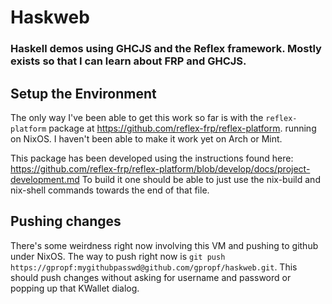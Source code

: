 # Haskweb

### Haskell demos using GHCJS and the Reflex framework. Mostly exists so that I can learn about FRP and GHCJS.

## Setup the Environment

The only way I've been able to get this work so far is with the
`reflex-platform` package at
https://github.com/reflex-frp/reflex-platform. running on NixOS. I
haven't been able to make it work yet on Arch or Mint.

This package has been developed using the instructions found here: https://github.com/reflex-frp/reflex-platform/blob/develop/docs/project-development.md To build it one should be able to just use the nix-build and nix-shell commands towards the end of that file.


## Pushing changes

There's some weirdness right now involving this VM and pushing to
github under NixOS. The way to push right now is `git push
https://gpropf:mygithubpasswd@github.com/gpropf/haskweb.git`. This
should push changes without asking for username and password or
popping up that KWallet dialog.

